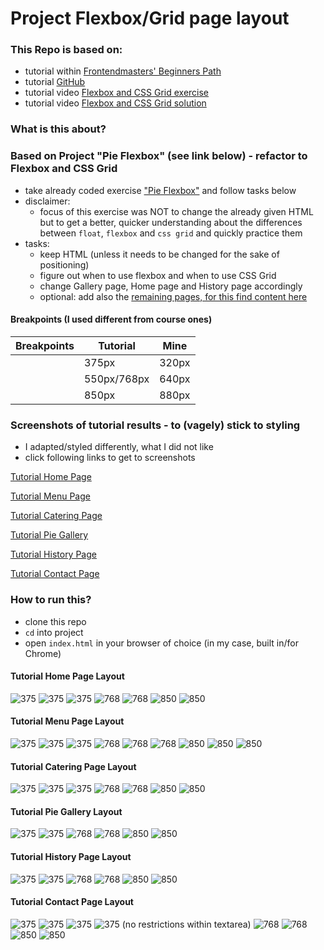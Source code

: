 # Project Flexbox/Grid page layout

### This Repo is based on:

- tutorial within [Frontendmasters' Beginners Path](https://frontendmasters.com/learn/beginner/)
- tutorial [GitHub](https://github.com/jen4web/fem-layout)
- tutorial video [Flexbox and CSS Grid exercise](https://frontendmasters.com/courses/css-grids-flexbox/flexbox-and-css-grid-exercise-2-setup/)
- tutorial video [Flexbox and CSS Grid solution](https://frontendmasters.com/courses/css-grids-flexbox/flexbox-and-css-grid-exercise-2-solution/)

### What is this about?

### Based on Project "Pie Flexbox" (see link below) - refactor to Flexbox and CSS Grid

- take already coded exercise ["Pie Flexbox"](https://github.com/ElkeHanschen/project-flexbox-page-layout) and follow tasks below
- disclaimer:
  - focus of this exercise was NOT to change the already given HTML but to get a better, quicker understanding about the differences between `float`, `flexbox` and `css grid` and quickly practice them
- tasks:
  - keep HTML (unless it needs to be changed for the sake of positioning)
  - figure out when to use flexbox and when to use CSS Grid
  - change Gallery page, Home page and History page accordingly
  - optional: add also the [remaining pages, for this find content here](https://github.com/jen4web/fem-layout/tree/master/day-2-grid/18-practice)

#### Breakpoints (I used different from course ones)

| Breakpoints | Tutorial    | Mine  |
| ----------- | ----------- | ----- |
|             | 375px       | 320px |
|             | 550px/768px | 640px |
|             | 850px       | 880px |

### Screenshots of tutorial results - to (vagely) stick to styling

- I adapted/styled differently, what I did not like
- click following links to get to screenshots

[Tutorial Home Page](#tutorial-home-page-layout)

[Tutorial Menu Page](#tutorial-menu-page-layout)

[Tutorial Catering Page](#tutorial-catering-page-layout)

[Tutorial Pie Gallery](#tutorial-pie-gallery-layout)

[Tutorial History Page](#tutorial-history-page-layout)

[Tutorial Contact Page](#tutorial-contact-page-layout)

### How to run this?

- clone this repo
- `cd` into project
- open `index.html` in your browser of choice (in my case, built in/for Chrome)

#### Tutorial Home Page Layout

![375](screenshots/home_01_375.png)
![375](screenshots/home_02_375.png)
![375](screenshots/home_03_375.png)
![768](screenshots/home_04_768.png)
![768](screenshots/home_05_768.png)
![850](screenshots/home_06_850.png)
![850](screenshots/home_07_850.png)

#### Tutorial Menu Page Layout

![375](screenshots/menu_01_375.png)
![375](screenshots/menu_02_375.png)
![375](screenshots/menu_03_375.png)
![768](screenshots/menu_04_768.png)
![768](screenshots/menu_05_768.png)
![768](screenshots/menu_06_768.png)
![850](screenshots/menu_07_850.png)
![850](screenshots/menu_08_850.png)
![850](screenshots/menu_09_850.png)

#### Tutorial Catering Page Layout

![375](screenshots/cat_01_375.png)
![375](screenshots/cat_02_375.png)
![375](screenshots/cat_03_375.png)
![768](screenshots/cat_04_768.png)
![768](screenshots/cat_05_768.png)
![850](screenshots/cat_06_850.png)
![850](screenshots/cat_07_850.png)

#### Tutorial Pie Gallery Layout

![375](screenshots/pie_01_375.png)
![375](screenshots/pie_02_375.png)
![768](screenshots/pie_03_768.png)
![768](screenshots/pie_04_768.png)
![850](screenshots/pie_05_850.png)
![850](screenshots/pie_06_850.png)

#### Tutorial History Page Layout

![375](screenshots/history_01_375.png)
![375](screenshots/history_02_375.png)
![768](screenshots/history_03_768.png)
![768](screenshots/history_04_768.png)
![850](screenshots/history_05_850.png)
![850](screenshots/history_06_850.png)

#### Tutorial Contact Page Layout

![375](screenshots/cont_01_375.png)
![375](screenshots/cont_02_375.png)
![375](screenshots/cont_03_375.png)
![375](screenshots/cont_04_375.png)
(no restrictions within textarea)
![768](screenshots/cont_05_768.png)
![768](screenshots/cont_06_768.png)
![850](screenshots/cont_07_850.png)
![850](screenshots/cont_08_850.png)
